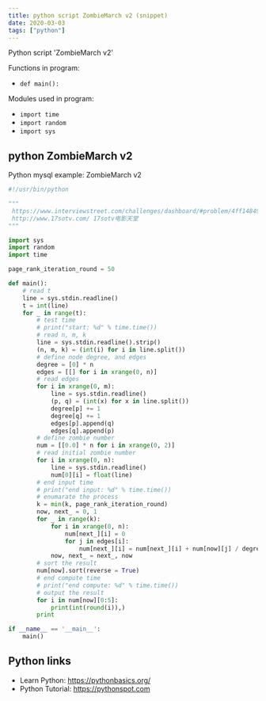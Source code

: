 ```yaml
---
title: python script ZombieMarch v2 (snippet)
date: 2020-03-03
tags: ["python"]
---
```

Python script 'ZombieMarch v2'

Functions in program: 
* `def main():`

Modules used in program: 
* `import time`
* `import random`
* `import sys`

## python ZombieMarch v2

Python mysql example: ZombieMarch v2

```python
#!/usr/bin/python

"""
 https://www.interviewstreet.com/challenges/dashboard/#problem/4ff1484963063 Zombie March
 http://www.17sotv.com/ 17sotv电影天堂
"""

import sys
import random
import time

page_rank_iteration_round = 50

def main():
    # read t
    line = sys.stdin.readline()
    t = int(line)
    for _ in range(t):
        # test time
        # print("start: %d" % time.time())
        # read n, m, k
        line = sys.stdin.readline().strip()
        (n, m, k) = (int(i) for i in line.split())
        # define node degree, and edges
        degree = [0] * n
        edges = [[] for i in xrange(0, n)]
        # read edges
        for i in xrange(0, m):
            line = sys.stdin.readline()
            (p, q) = (int(x) for x in line.split())
            degree[p] += 1
            degree[q] += 1
            edges[p].append(q)
            edges[q].append(p)
        # define zombie number
        num = [[0.0] * n for i in xrange(0, 2)]
        # read initial zombie number
        for i in xrange(0, n):
            line = sys.stdin.readline()
            num[0][i] = float(line)
        # end input time
        # print("end input: %d" % time.time())
        # enumarate the process
        k = min(k, page_rank_iteration_round)
        now, next_ = 0, 1
        for _ in range(k):
            for i in xrange(0, n):
                num[next_][i] = 0
                for j in edges[i]:
                    num[next_][i] = num[next_][i] + num[now][j] / degree[j]
            now, next_ = next_, now
        # sort the result
        num[now].sort(reverse = True)
        # end compute time
        # print("end compute: %d" % time.time())
        # output the result
        for i in num[now][0:5]:
            print(int(round(i)),)
        print

if __name__ == '__main__':
    main()


```

## Python links

- Learn Python: https://pythonbasics.org/
- Python Tutorial: https://pythonspot.com
